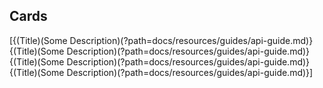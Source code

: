 
## <a name="cards"/> Cards

[{(Title)(Some Description)(?path=docs/resources/guides/api-guide.md)}{(Title)(Some Description)(?path=docs/resources/guides/api-guide.md)}
{(Title)(Some Description)(?path=docs/resources/guides/api-guide.md)}{(Title)(Some Description)(?path=docs/resources/guides/api-guide.md)}]
